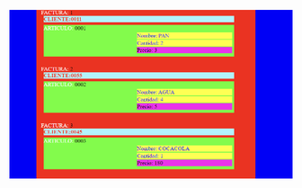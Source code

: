 [![Captura del ejercicio 1 y 2](capEjer1y2.png)](https://jotaaloud.github.io/Desarrollo_aplicaciones_multiplataforma/1DAM/Lenguaje%20de%20marcas%20(web)/Tercer%20trimestre/Ejercicios_Hoja_6/Ejercicio1y2/facturas.xml  )
